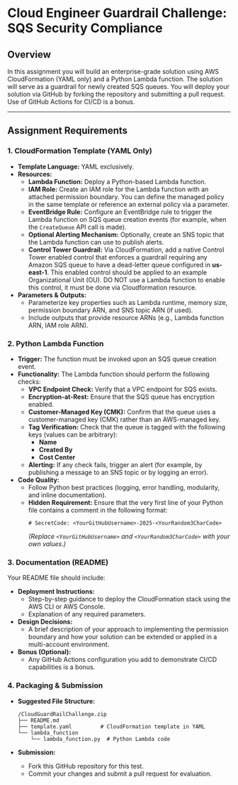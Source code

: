 # Cloud Engineer Guardrail Challenge: SQS Security Compliance

## Overview

In this assignment you will build an enterprise-grade solution using AWS CloudFormation (YAML only) and a Python Lambda function. The solution will serve as a guardrail for newly created SQS queues. You will deploy your solution via GitHub by forking the repository and submitting a pull request. Use of GitHub Actions for CI/CD is a bonus.

---

## Assignment Requirements

### 1. CloudFormation Template (YAML Only)

- **Template Language:** YAML exclusively.
- **Resources:**
  - **Lambda Function:** Deploy a Python-based Lambda function.
  - **IAM Role:** Create an IAM role for the Lambda function with an attached permission boundary. You can define the managed policy in the same template or reference an external policy via a parameter.
  - **EventBridge Rule:** Configure an EventBridge rule to trigger the Lambda function on SQS queue creation events (for example, when the `CreateQueue` API call is made).
  - **Optional Alerting Mechanism:** Optionally, create an SNS topic that the Lambda function can use to publish alerts.
  - **Control Tower Guardrail:** Via CloudFormation, add a native Control Tower enabled control that enforces a guardrail requiring any Amazon SQS queue to have a dead-letter queue configured in **us-east-1**. This enabled control should be applied to an example Organizational Unit (OU). DO NOT use a Lambda function to enable this control, it must be done via Cloudformation resource.
- **Parameters & Outputs:**
  - Parameterize key properties such as Lambda runtime, memory size, permission boundary ARN, and SNS topic ARN (if used).
  - Include outputs that provide resource ARNs (e.g., Lambda function ARN, IAM role ARN).

### 2. Python Lambda Function

- **Trigger:** The function must be invoked upon an SQS queue creation event.
- **Functionality:** The Lambda function should perform the following checks:
  - **VPC Endpoint Check:** Verify that a VPC endpoint for SQS exists.
  - **Encryption-at-Rest:** Ensure that the SQS queue has encryption enabled.
  - **Customer-Managed Key (CMK):** Confirm that the queue uses a customer-managed key (CMK) rather than an AWS-managed key.
  - **Tag Verification:** Check that the queue is tagged with the following keys (values can be arbitrary):
    - **Name**
    - **Created By**
    - **Cost Center**
  - **Alerting:** If any check fails, trigger an alert (for example, by publishing a message to an SNS topic or by logging an error).
- **Code Quality:**  
  - Follow Python best practices (logging, error handling, modularity, and inline documentation).
  - **Hidden Requirement:** Ensure that the very first line of your Python file contains a comment in the following format:
    ```
    # SecretCode: <YourGitHubUsername>-2025-<YourRandom3CharCode>
    ```
    *(Replace `<YourGitHubUsername>` and `<YourRandom3CharCode>` with your own values.)*

### 3. Documentation (README)

Your README file should include:

- **Deployment Instructions:**  
  - Step-by-step guidance to deploy the CloudFormation stack using the AWS CLI or AWS Console.
  - Explanation of any required parameters.
- **Design Decisions:**  
  - A brief description of your approach to implementing the permission boundary and how your solution can be extended or applied in a multi-account environment.
- **Bonus (Optional):**  
  - Any GitHub Actions configuration you add to demonstrate CI/CD capabilities is a bonus.

### 4. Packaging & Submission

- **Suggested File Structure:**

  ```
  /CloudGuardRailChallenge.zip
  ├── README.md
  ├── template.yaml         # CloudFormation template in YAML
  └── lambda_function
      └── lambda_function.py  # Python Lambda code
  ```

- **Submission:**  
  - Fork this GitHub repository for this test.
  - Commit your changes and submit a pull request for evaluation.
